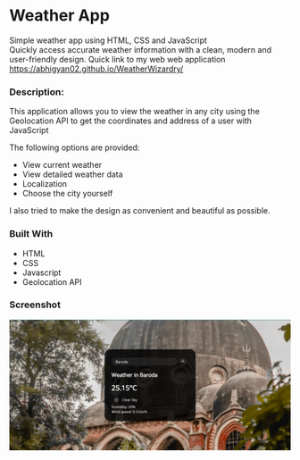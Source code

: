 # Weather App

Simple weather app using HTML, CSS and JavaScript </br>
Quickly access accurate weather information with a clean, modern and user-friendly design.
Quick link to my web web application
https://abhigyan02.github.io/WeatherWizardry/

### Description:

This application allows you to view the weather in any city using the Geolocation API to get the coordinates and address of a user with JavaScript

The following options are provided:

- View current weather
- View detailed weather data
- Localization 
- Choose the city yourself

I also tried to make the design as convenient and beautiful as possible.

### Built With

* HTML
* CSS
* Javascript
* Geolocation API

### Screenshot

![image](/screenshot.jpg)
